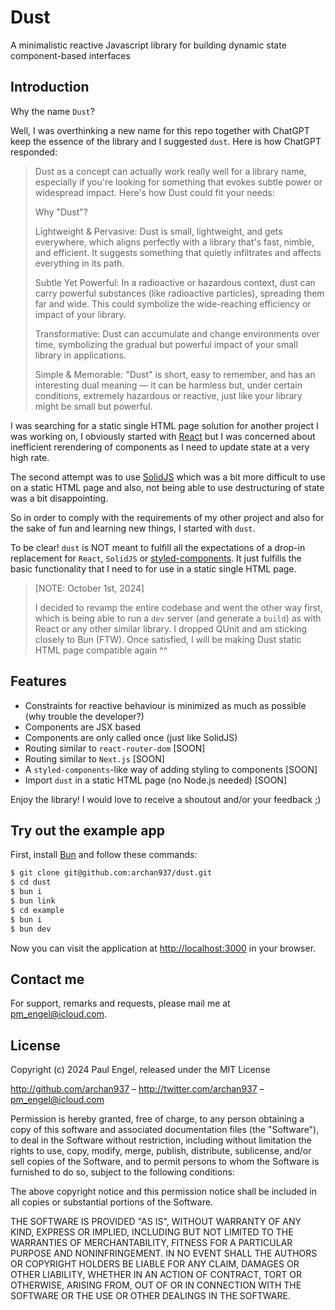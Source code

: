 # Dust

A minimalistic reactive Javascript library for building dynamic state component-based interfaces

## Introduction

Why the name `Dust`?

Well, I was overthinking a new name for this repo together with ChatGPT keep the essence of the library and I suggested `dust`. Here is how ChatGPT responded:

> Dust as a concept can actually work really well for a library name, especially if you're looking for something that evokes subtle power or widespread impact. Here's how Dust could fit your needs:
>
> Why "Dust"?
>
> Lightweight & Pervasive: Dust is small, lightweight, and gets everywhere, which aligns perfectly with a library that's fast, nimble, and efficient. It suggests something that quietly infiltrates and affects everything in its path.
>
> Subtle Yet Powerful: In a radioactive or hazardous context, dust can carry powerful substances (like radioactive particles), spreading them far and wide. This could symbolize the wide-reaching efficiency or impact of your library.
>
> Transformative: Dust can accumulate and change environments over time, symbolizing the gradual but powerful impact of your small library in applications.
>
> Simple & Memorable: "Dust" is short, easy to remember, and has an interesting dual meaning — it can be harmless but, under certain conditions, extremely hazardous or reactive, just like your library might be small but powerful.

I was searching for a static single HTML page solution for another project I was working on, I obviously started with [React](https://react.dev) but I was concerned about inefficient rerendering of components as I need to update state at a very high rate.

The second attempt was to use [SolidJS](https://www.solidjs.com) which was a bit more difficult to use on a static HTML page and also, not being able to use destructuring of state was a bit disappointing.

So in order to comply with the requirements of my other project and also for the sake of fun and learning new things, I started with `dust`.

To be clear! `dust` is NOT meant to fulfill all the expectations of a drop-in replacement for `React`, `SolidJS` or [styled-components](https://styled-components.com). It just fulfills the basic functionality that I need to for use in a static single HTML page.

> [NOTE: October 1st, 2024]
>
> I decided to revamp the entire codebase and went the other way first, which is being able to run a `dev` server (and generate a `build`) as with React or any other similar library. I dropped QUnit and am sticking closely to Bun (FTW). Once satisfied, I will be making Dust static HTML page compatible again ^^

## Features

- Constraints for reactive behaviour is minimized as much as possible (why trouble the developer?)
- Components are JSX based
- Components are only called once (just like SolidJS)
- Routing similar to `react-router-dom` [SOON]
- Routing similar to `Next.js` [SOON]
- A `styled-components`-like way of adding styling to components [SOON]
- Import `dust` in a static HTML page (no Node.js needed) [SOON]

Enjoy the library! I would love to receive a shoutout and/or your feedback ;)

## Try out the example app

First, install [Bun](https://bun.sh/) and follow these commands:

```bash
$ git clone git@github.com:archan937/dust.git
$ cd dust
$ bun i
$ bun link
$ cd example
$ bun i
$ bun dev
```

Now you can visit the application at [http://localhost:3000](http://localhost:3000) in your browser.

## Contact me

For support, remarks and requests, please mail me at [pm_engel@icloud.com](mailto:pm_engel@icloud.com).

## License

Copyright (c) 2024 Paul Engel, released under the MIT License

http://github.com/archan937 – http://twitter.com/archan937 – [pm_engel@icloud.com](mailto:pm_engel@icloud.com)

Permission is hereby granted, free of charge, to any person obtaining a copy of this software and associated documentation files (the "Software"), to deal in the Software without restriction, including without limitation the rights to use, copy, modify, merge, publish, distribute, sublicense, and/or sell copies of the Software, and to permit persons to whom the Software is furnished to do so, subject to the following conditions:

The above copyright notice and this permission notice shall be included in all copies or substantial portions of the Software.

THE SOFTWARE IS PROVIDED "AS IS", WITHOUT WARRANTY OF ANY KIND, EXPRESS OR IMPLIED, INCLUDING BUT NOT LIMITED TO THE WARRANTIES OF MERCHANTABILITY, FITNESS FOR A PARTICULAR PURPOSE AND NONINFRINGEMENT. IN NO EVENT SHALL THE AUTHORS OR COPYRIGHT HOLDERS BE LIABLE FOR ANY CLAIM, DAMAGES OR OTHER LIABILITY, WHETHER IN AN ACTION OF CONTRACT, TORT OR OTHERWISE, ARISING FROM, OUT OF OR IN CONNECTION WITH THE SOFTWARE OR THE USE OR OTHER DEALINGS IN THE SOFTWARE.
